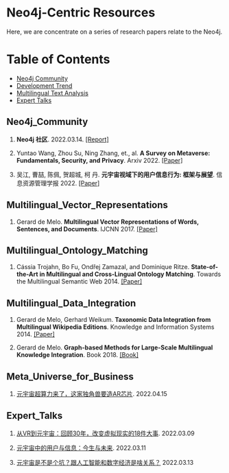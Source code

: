 # Neo4j-Centric Resources 



Here, we are concentrate on a series of research papers relate to the Neo4j.   


Table of Contents
=================


  * [Neo4j Community](#Neo4j_Community)
  * [Development Trend](#Development_Trend)  
  * [Multilingual Text Analysis](#Multilingual_Text_Analysis)
  * [Expert Talks](#Expert_Talks)


## Neo4j_Community
1. **Neo4j 社区**. 2022.03.14. [[Report]](https://mp.weixin.qq.com/s/6BezaMyATgfslmSme2oIuQ)


2. Yuntao Wang, Zhou Su, Ning Zhang, et., al. **A Survey on Metaverse: Fundamentals, Security, and Privacy**. Arxiv 2022. [[Paper]](https://arxiv.org/pdf/2203.02662.pdf)


3. 吴江, 曹喆, 陈佩, 贺超城, 柯 丹. **元宇宙视域下的用户信息行为: 框架与展望**. 信息资源管理学报 2022. [[Paper]](http://jirm.whu.edu.cn/jwk3/xxzyglxb/CN/article/openArticlePDF.jsp?id=5714)



## Multilingual_Vector_Representations
1. Gerard de Melo. **Multilingual Vector Representations of Words, Sentences, and Documents**. IJCNN 2017. [[Paper]](http://gerard.demelo.org/papers/multilingual-representations.pdf)



## Multilingual_Ontology_Matching
1. Cássia Trojahn, Bo Fu, Ondřej Zamazal, and Dominique Ritze. **State-of-the-Art in Multilingual and Cross-Lingual Ontology Matching**. Towards the Multilingual Semantic Web 2014. [[Paper]](https://link.springer.com/chapter/10.1007%2F978-3-662-43585-4_8)




## Multilingual_Data_Integration
1. Gerard de Melo, Gerhard Weikum. **Taxonomic Data Integration from Multilingual Wikipedia Editions**. Knowledge and Information Systems 2014. [[Paper]](http://gerard.demelo.org/papers/demelo-menta-kais.pdf)


2. Gerard de Melo. **Graph-based Methods for Large-Scale Multilingual Knowledge Integration**. Book 2018. [[Book]](https://core.ac.uk/download/301023448.pdf)




<!-- [和AI结对编程！OpenAI与GitHub联手推出AI代码生成工具，比GPT-3更强大](https://mp.weixin.qq.com/s/6ZKdBPgv6pZ1aE4o0XRBig) -->


## Meta_Universe_for_Business
1. [元宇宙超算力来了，这家独角兽要造AR芯片](https://mp.weixin.qq.com/s/Sfc9Lo6pe3rx31XsbjGavw). 2022.04.15



## Expert_Talks
1. [从VR到元宇宙：回顾30年，改变虚拟现实的18件大事](https://mp.weixin.qq.com/s/z3gokk7YM5pb9-NSHKFq8Q). 2022.03.09


2. [元宇宙中的用户与信息：今生与未来](https://mp.weixin.qq.com/s/_ZIcxWkLvCgfjQ4hJ6vhiQ). 2022.03.11


3. [元宇宙是不是个坑？跟人工智能和数字经济是啥关系？](https://mp.weixin.qq.com/s/qe9AksxtRgX4Py-IWpyeWQ) 2022.03.13



